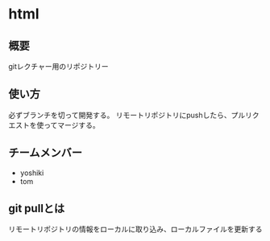 # html

## 概要
gitレクチャー用のリポジトリー

## 使い方
必ずブランチを切って開発する。
リモートリポジトリにpushしたら、プルリクエストを使ってマージする。

## チームメンバー
* yoshiki
* tom

## git pullとは
リモートリポジトリの情報をローカルに取り込み、ローカルファイルを更新する
